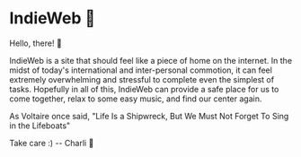 # IndieWeb 🌃

Hello, there! 👋

IndieWeb is a site that should feel like a piece of home on the internet. In the midst of today's international and inter-personal commotion, it can feel extremely
overwhelming and stressful to complete even the simplest of tasks. Hopefully in all of this, IndieWeb can provide a safe place for us to come together,
relax to some easy music, and find our center again. 

As Voltaire once said,
"Life Is a Shipwreck, But We Must Not Forget To Sing in the Lifeboats"

Take care :)
-- Charli 🌅
